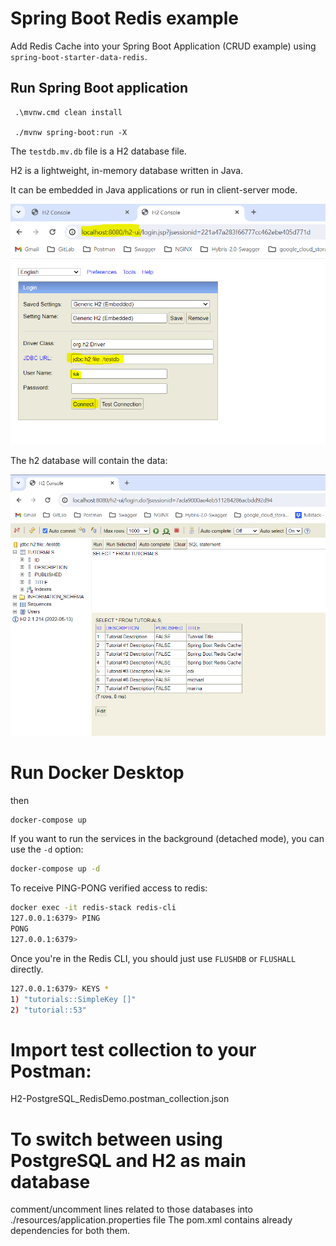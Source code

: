 # Spring Boot Redis example

Add Redis Cache into your Spring Boot Application (CRUD example) using `spring-boot-starter-data-redis`.


## Run Spring Boot application
```
 .\mvnw.cmd clean install

 ./mvnw spring-boot:run -X
```

The `testdb.mv.db` file is a H2 database file.

H2 is a lightweight, in-memory database written in Java.

It can be embedded in Java applications or run in client-server mode.

![Example Image](./images/example0.png)

The h2 database will contain the data:

![Example Image](./images/example1.png)


# Run Docker Desktop
then
```bash
docker-compose up
```

 If you want to run the services in the background (detached mode), you can use the `-d` option:

```bash
docker-compose up -d
```

To receive PING-PONG verified access to redis:
```bash
docker exec -it redis-stack redis-cli
127.0.0.1:6379> PING
PONG
127.0.0.1:6379>
```

Once you're in the Redis CLI, you should just use `FLUSHDB` or `FLUSHALL` directly.
```bash
127.0.0.1:6379> KEYS *
1) "tutorials::SimpleKey []"
2) "tutorial::53"
```

# Import test collection to your Postman:
H2-PostgreSQL_RedisDemo.postman_collection.json


# To switch between using PostgreSQL and H2 as main database
comment/uncomment lines related to those databases into
./resources/application.properties file
The pom.xml contains already dependencies for both them.